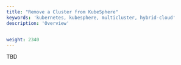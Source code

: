 ```yaml
---
title: "Remove a Cluster from KubeSphere"
keywords: 'kubernetes, kubesphere, multicluster, hybrid-cloud'
description: 'Overview'


weight: 2340
---
```


TBD
